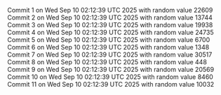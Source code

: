 Commit 1 on Wed Sep 10 02:12:39 UTC 2025 with random value 22609
Commit 2 on Wed Sep 10 02:12:39 UTC 2025 with random value 13744
Commit 3 on Wed Sep 10 02:12:39 UTC 2025 with random value 19938
Commit 4 on Wed Sep 10 02:12:39 UTC 2025 with random value 24735
Commit 5 on Wed Sep 10 02:12:39 UTC 2025 with random value 6700
Commit 6 on Wed Sep 10 02:12:39 UTC 2025 with random value 1348
Commit 7 on Wed Sep 10 02:12:39 UTC 2025 with random value 30517
Commit 8 on Wed Sep 10 02:12:39 UTC 2025 with random value 448
Commit 9 on Wed Sep 10 02:12:39 UTC 2025 with random value 20569
Commit 10 on Wed Sep 10 02:12:39 UTC 2025 with random value 8460
Commit 11 on Wed Sep 10 02:12:39 UTC 2025 with random value 10032
